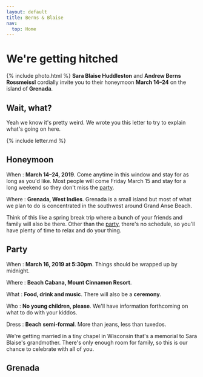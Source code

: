 ```yaml
---
layout: default
title: Berns & Blaise
nav:
  top: Home
---
```


# We're getting hitched

{% include photo.html %}
**Sara Blaise Huddleston** and **Andrew Berns Rossmeissl** cordially invite you to their honeymoon **March 14–24** on the island of **Grenada**.

## Wait, what?

Yeah we know it's pretty weird. We wrote you this letter to try to explain what's going on here.

{% include letter.md %}

## Honeymoon

When
: **March 14–24, 2019**. Come anytime in this window and stay for as long as you'd like. Most people will come Friday March 15 and stay for a long weekend so they don't miss the [party](#party).

Where
: **Grenada, West Indies**. Grenada is a small island but most of what we plan to do is concentrated in the southwest around Grand Anse Beach.

Think of this like a spring break trip where a bunch of your friends and family will also be there. Other than the [party](#party), there's no schedule, so you'll have plenty of time to relax and do your thing.

## Party

When
: **March 16, 2019 at 5:30pm**. Things should be wrapped up by midnight.

Where
: **Beach Cabana, Mount Cinnamon Resort**.

What
: **Food, drink and music**. There will also be a **ceremony**.

Who
: **No young children, please**. We'll have information forthcoming on what to do with your kiddos.

Dress
: **Beach semi-formal**. More than jeans, less than tuxedos.

We're getting married in a tiny chapel in Wisconsin that's a memorial to Sara Blaise's grandmother. There's only enough room for family, so this is our chance to celebrate with all of you.

## Grenada